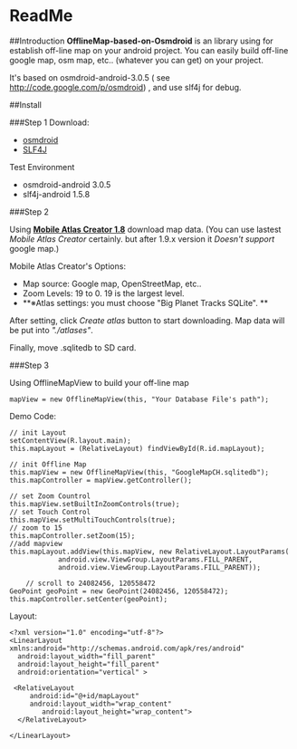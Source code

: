 ﻿ReadMe
==============

##Introduction
**OfflineMap-based-on-Osmdroid** is an library using for   establish off-line map on your android project. 
You can easily build off-line google map, osm map, etc.. (whatever you can get) on your project. 

It's based on osmdroid-android-3.0.5 ( see <http://code.google.com/p/osmdroid>) , and use slf4j for debug.


##Install

###Step 1
Download:

* [osmdroid](http://code.google.com/p/osmdroid/)
* [SLF4J](http://www.slf4j.org/)

Test Environment

* osmdroid-android 3.0.5
* slf4j-android 1.5.8


###Step 2

Using [**Mobile Atlas Creator 1.8**]() download map data. (You can use lastest *Mobile Atlas Creator* certainly. but after 1.9.x version it *Doesn't support* google map.) 

Mobile Atlas Creator's Options:

* Map source: Google map, OpenStreetMap, etc..
* Zoom Levels: 19 to 0. 19 is the largest level.
* **※Atlas settings: you must choose "Big Planet Tracks SQLite". ** 

After setting, click *Create atlas* button to start downloading. Map data will be put into *"./atlases"*.

Finally, move .sqlitedb to SD card.


###Step 3

Using OfflineMapView to build your off-line map

	mapView = new OfflineMapView(this, "Your Database File's path");


Demo Code:

	// init Layout
	setContentView(R.layout.main);
	this.mapLayout = (RelativeLayout) findViewById(R.id.mapLayout);

	// init Offline Map
	this.mapView = new OfflineMapView(this, "GoogleMapCH.sqlitedb");
	this.mapController = mapView.getController();

	// set Zoom Countrol
	this.mapView.setBuiltInZoomControls(true);
	// set Touch Control
	this.mapView.setMultiTouchControls(true);
	// zoom to 15
	this.mapController.setZoom(15);
	//add mapview
	this.mapLayout.addView(this.mapView, new RelativeLayout.LayoutParams(
				android.view.ViewGroup.LayoutParams.FILL_PARENT,
				android.view.ViewGroup.LayoutParams.FILL_PARENT));

		// scroll to 24082456, 120558472
	GeoPoint geoPoint = new GeoPoint(24082456, 120558472);
	this.mapController.setCenter(geoPoint);


Layout:

	<?xml version="1.0" encoding="utf-8"?>
	<LinearLayout 	xmlns:android="http://schemas.android.com/apk/res/android"
  	  android:layout_width="fill_parent"
  	  android:layout_height="fill_parent"
  	  android:orientation="vertical" >

   	 <RelativeLayout
   	     android:id="@+id/mapLayout"
   	     android:layout_width="wrap_content"
    	    android:layout_height="wrap_content">
  	  </RelativeLayout>

	</LinearLayout>
